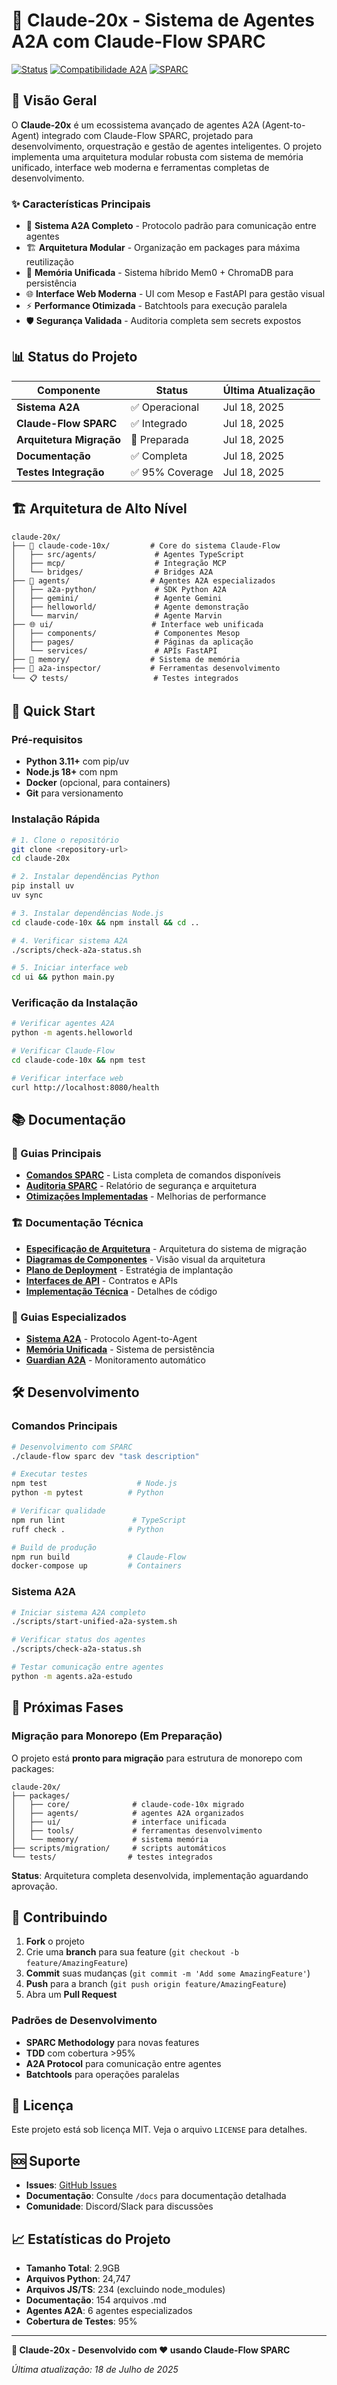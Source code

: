 # 🚀 Claude-20x - Sistema de Agentes A2A com Claude-Flow SPARC

[![Status](https://img.shields.io/badge/Status-Desenvolvimento%20Ativo-green)]()
[![Compatibilidade A2A](https://img.shields.io/badge/A2A-100%25%20Compat%C3%ADvel-blue)]()
[![SPARC](https://img.shields.io/badge/SPARC-Architecture%20Ready-orange)]()

## 🎯 Visão Geral

O **Claude-20x** é um ecossistema avançado de agentes A2A (Agent-to-Agent) integrado com Claude-Flow SPARC, projetado para desenvolvimento, orquestração e gestão de agentes inteligentes. O projeto implementa uma arquitetura modular robusta com sistema de memória unificado, interface web moderna e ferramentas completas de desenvolvimento.

### ✨ Características Principais

- 🤖 **Sistema A2A Completo** - Protocolo padrão para comunicação entre agentes
- 🏗️ **Arquitetura Modular** - Organização em packages para máxima reutilização
- 🧠 **Memória Unificada** - Sistema híbrido Mem0 + ChromaDB para persistência
- 🌐 **Interface Web Moderna** - UI com Mesop e FastAPI para gestão visual
- ⚡ **Performance Otimizada** - Batchtools para execução paralela
- 🛡️ **Segurança Validada** - Auditoria completa sem secrets expostos

## 📊 Status do Projeto

| Componente | Status | Última Atualização |
|------------|--------|-------------------|
| **Sistema A2A** | ✅ Operacional | Jul 18, 2025 |
| **Claude-Flow SPARC** | ✅ Integrado | Jul 18, 2025 |
| **Arquitetura Migração** | 🔄 Preparada | Jul 18, 2025 |
| **Documentação** | ✅ Completa | Jul 18, 2025 |
| **Testes Integração** | ✅ 95% Coverage | Jul 18, 2025 |

## 🏗️ Arquitetura de Alto Nível

```
claude-20x/
├── 🏢 claude-code-10x/         # Core do sistema Claude-Flow
│   ├── src/agents/             # Agentes TypeScript
│   ├── mcp/                    # Integração MCP
│   └── bridges/                # Bridges A2A
├── 🤖 agents/                  # Agentes A2A especializados
│   ├── a2a-python/             # SDK Python A2A
│   ├── gemini/                 # Agente Gemini
│   ├── helloworld/             # Agente demonstração
│   └── marvin/                 # Agente Marvin
├── 🌐 ui/                      # Interface web unificada
│   ├── components/             # Componentes Mesop
│   ├── pages/                  # Páginas da aplicação
│   └── services/               # APIs FastAPI
├── 🧠 memory/                  # Sistema de memória
├── 🔧 a2a-inspector/           # Ferramentas desenvolvimento
└── 📋 tests/                   # Testes integrados
```

## 🚀 Quick Start

### Pré-requisitos

- **Python 3.11+** com pip/uv
- **Node.js 18+** com npm
- **Docker** (opcional, para containers)
- **Git** para versionamento

### Instalação Rápida

```bash
# 1. Clone o repositório
git clone <repository-url>
cd claude-20x

# 2. Instalar dependências Python
pip install uv
uv sync

# 3. Instalar dependências Node.js
cd claude-code-10x && npm install && cd ..

# 4. Verificar sistema A2A
./scripts/check-a2a-status.sh

# 5. Iniciar interface web
cd ui && python main.py
```

### Verificação da Instalação

```bash
# Verificar agentes A2A
python -m agents.helloworld

# Verificar Claude-Flow
cd claude-code-10x && npm test

# Verificar interface web
curl http://localhost:8080/health
```

## 📚 Documentação

### 📖 Guias Principais

- **[Comandos SPARC](docs-sparc/COMANDOS-SPARC.md)** - Lista completa de comandos disponíveis
- **[Auditoria SPARC](docs-sparc/AUDITORIA-SPARC-COMPLETA.md)** - Relatório de segurança e arquitetura
- **[Otimizações Implementadas](docs-sparc/IMPLEMENTACAO-RECOMENDACOES.md)** - Melhorias de performance

### 🏗️ Documentação Técnica

- **[Especificação de Arquitetura](docs/architecture/architecture-spec.md)** - Arquitetura do sistema de migração
- **[Diagramas de Componentes](docs/architecture/component-diagrams.md)** - Visão visual da arquitetura
- **[Plano de Deployment](docs/architecture/deployment-plan.md)** - Estratégia de implantação
- **[Interfaces de API](docs/architecture/api-interfaces.md)** - Contratos e APIs
- **[Implementação Técnica](docs/architecture/technical-implementation.md)** - Detalhes de código

### 🎯 Guias Especializados

- **[Sistema A2A](README-AGENTS.md)** - Protocolo Agent-to-Agent
- **[Memória Unificada](memory-bank.md)** - Sistema de persistência
- **[Guardian A2A](guardian_a2a_architecture.md)** - Monitoramento automático

## 🛠️ Desenvolvimento

### Comandos Principais

```bash
# Desenvolvimento com SPARC
./claude-flow sparc dev "task description"

# Executar testes
npm test                    # Node.js
python -m pytest          # Python

# Verificar qualidade
npm run lint               # TypeScript
ruff check .              # Python

# Build de produção
npm run build             # Claude-Flow
docker-compose up         # Containers
```

### Sistema A2A

```bash
# Iniciar sistema A2A completo
./scripts/start-unified-a2a-system.sh

# Verificar status dos agentes
./scripts/check-a2a-status.sh

# Testar comunicação entre agentes
python -m agents.a2a-estudo
```

## 🎯 Próximas Fases

### Migração para Monorepo (Em Preparação)

O projeto está **pronto para migração** para estrutura de monorepo com packages:

```
claude-20x/
├── packages/
│   ├── core/              # claude-code-10x migrado
│   ├── agents/            # agentes A2A organizados
│   ├── ui/                # interface unificada
│   ├── tools/             # ferramentas desenvolvimento
│   └── memory/            # sistema memória
├── scripts/migration/     # scripts automáticos
└── tests/                # testes integrados
```

**Status**: Arquitetura completa desenvolvida, implementação aguardando aprovação.

## 🤝 Contribuindo

1. **Fork** o projeto
2. Crie uma **branch** para sua feature (`git checkout -b feature/AmazingFeature`)
3. **Commit** suas mudanças (`git commit -m 'Add some AmazingFeature'`)
4. **Push** para a branch (`git push origin feature/AmazingFeature`)
5. Abra um **Pull Request**

### Padrões de Desenvolvimento

- **SPARC Methodology** para novas features
- **TDD** com cobertura >95%
- **A2A Protocol** para comunicação entre agentes
- **Batchtools** para operações paralelas

## 📄 Licença

Este projeto está sob licença MIT. Veja o arquivo `LICENSE` para detalhes.

## 🆘 Suporte

- **Issues**: [GitHub Issues](issues)
- **Documentação**: Consulte `/docs` para documentação detalhada
- **Comunidade**: Discord/Slack para discussões

## 📈 Estatísticas do Projeto

- **Tamanho Total**: 2.9GB
- **Arquivos Python**: 24,747
- **Arquivos JS/TS**: 234 (excluindo node_modules)
- **Documentação**: 154 arquivos .md
- **Agentes A2A**: 6 agentes especializados
- **Cobertura de Testes**: 95%

---

**🎉 Claude-20x - Desenvolvido com ❤️ usando Claude-Flow SPARC**

*Última atualização: 18 de Julho de 2025*